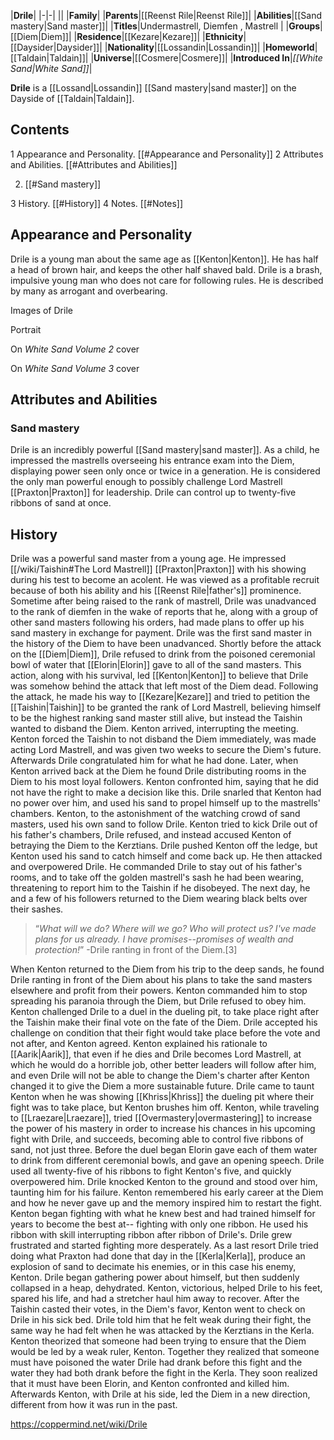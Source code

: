 |**Drile**|
|-|-|
||
|**Family**|
|**Parents**|[[Reenst Rile\|Reenst Rile]]|
|**Abilities**|[[Sand mastery\|Sand master]]|
|**Titles**|Undermastrell, Diemfen , Mastrell |
|**Groups**|[[Diem\|Diem]]|
|**Residence**|[[Kezare\|Kezare]]|
|**Ethnicity**|[[Daysider\|Daysider]]|
|**Nationality**|[[Lossandin\|Lossandin]]|
|**Homeworld**|[[Taldain\|Taldain]]|
|**Universe**|[[Cosmere\|Cosmere]]|
|**Introduced In**|*[[White Sand\|White Sand]]*|

**Drile** is a [[Lossand\|Lossandin]] [[Sand mastery\|sand master]] on the Dayside of [[Taldain\|Taldain]].

## Contents

1 Appearance and Personality. [[#Appearance and Personality]] 
2 Attributes and Abilities. [[#Attributes and Abilities]] 

2. [[#Sand mastery]] 


3 History. [[#History]] 
4 Notes. [[#Notes]] 


## Appearance and Personality
Drile is a young man about the same age as [[Kenton\|Kenton]]. He has half a head of brown hair, and keeps the other half shaved bald.
Drile is a brash, impulsive young man who does not care for following rules. He is described by many as arrogant and overbearing.


Images of Drile



 Portrait





 On *White Sand Volume 2* cover





 On *White Sand Volume 3* cover



## Attributes and Abilities
### Sand mastery
Drile is an incredibly powerful [[Sand mastery\|sand master]]. As a child, he impressed the mastrells overseeing his entrance exam into the Diem, displaying power seen only once or twice in a generation. He is considered the only man powerful enough to possibly challenge Lord Mastrell [[Praxton\|Praxton]] for leadership. Drile can control up to twenty-five ribbons of sand at once.

## History
Drile was a powerful sand master from a young age. He impressed [[/wiki/Taishin#The Lord Mastrell]] [[Praxton\|Praxton]] with his showing during his test to become an acolent. He was viewed as a profitable recruit because of both his ability and his [[Reenst Rile\|father's]] prominence.
Sometime after being raised to the rank of mastrell, Drile was unadvanced to the rank of diemfen in the wake of reports that he, along with a group of other sand masters following his orders, had made plans to offer up his sand mastery in exchange for payment. Drile was the first sand master in the history of the Diem to have been unadvanced.
Shortly before the attack on the [[Diem\|Diem]], Drile refused to drink from the poisoned ceremonial bowl of water that [[Elorin\|Elorin]] gave to all of the sand masters. This action, along with his survival, led [[Kenton\|Kenton]] to believe that Drile was somehow behind the attack that left most of the Diem dead.
Following the attack, he made his way to [[Kezare\|Kezare]] and tried to petition the [[Taishin\|Taishin]] to be granted the rank of Lord Mastrell, believing himself to be the highest ranking sand master still alive, but instead the Taishin wanted to disband the Diem. Kenton arrived, interrupting the meeting. Kenton forced the Taishin to not disband the Diem immediately, was made acting Lord Mastrell, and was given two weeks to secure the Diem's future. Afterwards Drile congratulated him for what he had done.
Later, when Kenton arrived back at the Diem he found Drile distributing rooms in the Diem to his most loyal followers. Kenton confronted him, saying that he did not have the right to make a decision like this. Drile snarled that Kenton had no power over him, and used his sand to propel himself up to the mastrells' chambers. Kenton, to the astonishment of the watching crowd of sand masters, used his own sand to follow Drile. Kenton tried to kick Drile out of his father's chambers, Drile refused, and instead accused Kenton of betraying the Diem to the Kerztians. Drile pushed Kenton off the ledge, but Kenton used his sand to catch himself and come back up. He then attacked and overpowered Drile. He commanded Drile to stay out of his father's rooms, and to take off the golden mastrell's sash he had been wearing, threatening to report him to the Taishin if he disobeyed. The next day, he and a few of his followers returned to the Diem wearing black belts over their sashes.

>“*What will we do? Where will we go? Who will protect us? I've made plans for us already. I have promises--promises of wealth and protection!*”
\-Drile ranting in front of the Diem.[3]

When Kenton returned to the Diem from his trip to the deep sands, he found Drile ranting in front of the Diem about his plans to take the sand masters elsewhere and profit from their powers. Kenton commanded him to stop spreading his paranoia through the Diem, but Drile refused to obey him. Kenton challenged Drile to a duel in the dueling pit, to take place right after the Taishin make their final vote on the fate of the Diem. Drile accepted his challenge on condition that their fight would take place before the vote and not after, and Kenton agreed. Kenton explained his rationale to [[Aarik\|Aarik]], that even if he dies and Drile becomes Lord Mastrell, at which he would do a horrible job, other better leaders will follow after him, and even Drile will not be able to change the Diem's charter after Kenton changed it to give the Diem a more sustainable future.
Drile came to taunt Kenton when he was showing [[Khriss\|Khriss]] the dueling pit where their fight was to take place, but Kenton brushes him off. Kenton, while traveling to [[Lraezare\|Lraezare]], tried [[Overmastery\|overmastering]] to increase the power of his mastery in order to increase his chances in his upcoming fight with Drile, and succeeds, becoming able to control five ribbons of sand, not just three.
Before the duel began Elorin gave each of them water to drink from different ceremonial bowls, and gave an opening speech. Drile used all twenty-five of his ribbons to fight Kenton's five, and quickly overpowered him. Drile knocked Kenton to the ground and stood over him, taunting him for his failure.
Kenton remembered his early career at the Diem and how he never gave up and the memory inspired him to restart the fight. Kenton began fighting with what he knew best and had trained himself for years to become the best at-- fighting with only one ribbon. He used his ribbon with skill interrupting ribbon after ribbon of Drile's. Drile grew frustrated and started fighting more desperately. As a last resort Drile tried doing what Praxton had done that day in the [[Kerla\|Kerla]], produce an explosion of sand to decimate his enemies, or in this case his enemy, Kenton. Drile began gathering power about himself, but then suddenly collapsed in a heap, dehydrated. Kenton, victorious, helped Drile to his feet, spared his life, and had a stretcher haul him away to recover. After the Taishin casted their votes, in the Diem's favor, Kenton went to check on Drile in his sick bed. Drile told him that he felt weak during their fight, the same way he had felt when he was attacked by the Kerztians in the Kerla. Kenton theorized that someone had been trying to ensure that the Diem would be led by a weak ruler, Kenton. Together they realized that someone must have poisoned the water Drile had drank before this fight and the water they had both drank before the fight in the Kerla. They soon realized that it must have been Elorin, and Kenton confronted and killed him.
Afterwards Kenton, with Drile at his side, led the Diem in a new direction, different from how it was run in the past.



https://coppermind.net/wiki/Drile